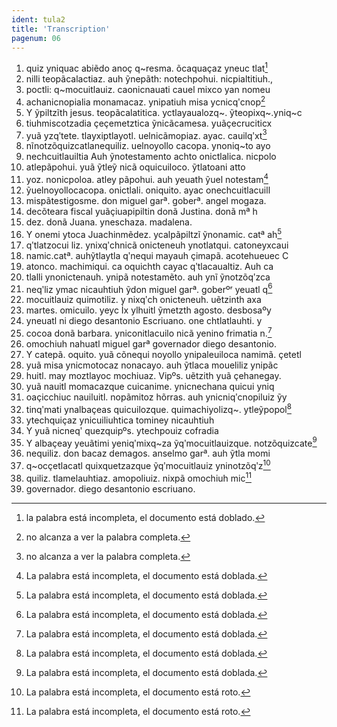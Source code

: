 ```yaml
---
ident: tula2
title: 'Transcription'
pagenum: 06
---
```

1. quiz yniquac abiẽdo anoҫ q~resma. õcaquaҫaz yneuc tlat[^6]
2. nilli teopãcalactiaz. auh ỹnepãth: notechpohui. nicpialtitiuh.,
3. poctli: q~mocuitlauiz. caonicnauati cauel mixco yan nomeu
4. achanicnopialia monamacaz. ynipatiuh misa ycnicqʹcnop[^7]
5. Y ỹpiltzĩth jesus. teopãcalatitica. yctlayaualozq~. ỹteopixq~.yniq~c
6. tiuhmiscotzadia ҫeҫemetztica ỹnicãcamesa. yuãҫecruciticx
7. yuã yzqʹtete. tlayxiptlayotl. uelnicãmopiaz. ayac. cauilqʹxt[^8]
8. nĩnotzõquizcatlanequiliz. uelnoyollo cacopa. ynoniq~to ayo
9. nechcuitlauiltia Auh ỹnotestamento achto onictlalica. nicpolo
10. atlepãpohui. yuã ỹtleỹ nicã oquicuiloco. ỹtlatoani atto
11. yoz. nonicpoloa. atley pãpohui. auh yeuath ỹuel notestam[^9]
12. ỹuelnoyollocacopa. onictlali. oniquito. ayac onechcuitlacuill
13. mispãtestigosme. don miguel garª. goberª. angel mogaza.
14. decõteara fiscal yuãҫiuapipiltin donã Justina. donã mª h
15. dez. donã Juana. yneschaza. madalena.
16. Y onemi ytoca Juachinmẽdez. ycalpãpiltzĩ ỹnonamic. catª ah[^10]
17. qʹtlatzocui liz. ynixqʹchnicã onicteneuh ynotlatqui. catoneyxcaui
18. namic.catª. auhỹtlaytla qʹnequi mayauh ҫimapã. acotehueuec C
19. atonco. machimiqui. ca oquichth cayac qʹtlacaualtiz. Auh ca
20. tlalli ynonictenauh. ynipã notestamẽto. auh ynĩ ỹnotzõqʹzca
21. neqʹliz ymac nicauhtiuh ỹdon miguel garª. goberºʳ yeuatl q[^11]
22. mocuitlauiz quimotiliz. y nixqʹch onicteneuh. uẽtzinth axa
23. martes. omicuilo. yeyc İx ylhuitl ỹmetzth agosto. desbosaºy
24. yneuatl ni diego desantonio Escriuano. one chtlatlauhti. y
25. cocoa donã barbara. yniconitlacuilo nicã yenino frimatia n.[^12]
26. omochiuh nahuatl miguel garª governador diego desantonio.
27. Y catepã. oquito. yuã cõnequi noyollo ynipaleuiloca namimã. ҫetetl
28. yuã misa ynicmotocaz nonacayo. auh ỹtlaca moueliliz ynipãc
29. huitl. may moztlayoc mochiuaz. Vipºs. uẽtzith yuã ҫehanegay.
30. yuã nauitl momacazque cuicanime. ynicnechana quicui yniq
31. oaҫicchiuc nauiluitl. nopãmitoz hõrras. auh ynicniqʹcnopiluiz ỹy
32. tinqʹmati ynalbaҫeas quicuilozque. quimachiyolizq~. ytleỹpopol[^13]
33. ytechquiҫaz ynicuiliuhtica tominey nicauhtiuh
34. Y yuã nicneqʹ quezquipºs. ytechpouiz cofradia
35. Y albaҫeay yeuãtimi yeniqʹmixq~za ỹqʹmocuitlauizque. notzõquizcate[^14]
36. nequiliz. don bacaz demagos. anselmo garª. auh ỹtla momi
37. q~ocҫetlacatl quixquetzazque ỹqʹmocuitlauiz yninotzõqʹz[^15]
38. quiliz. tlamelauhtiaz. amopoliuiz. nixpã omochiuh mic[^16]
39. governador. diego desantonio escriuano.



[^6]: la palabra está incompleta, el documento está doblado.
[^7]: no alcanza a ver la palabra completa.
[^8]: no alcanza a ver la palabra completa.
[^9]: La palabra está incompleta, el documento está doblada.
[^10]: La palabra está incompleta, el documento está doblada.
[^11]: La palabra está incompleta, el documento está doblada.
[^12]: La palabra está incompleta, el documento está doblada.
[^13]: La palabra está incompleta, el documento está doblada.
[^14]: La palabra está incompleta, el documento está doblada.
[^15]: La palabra está incompleta, el documento está roto.
[^16]: La palabra está incompleta, el documento está roto.

